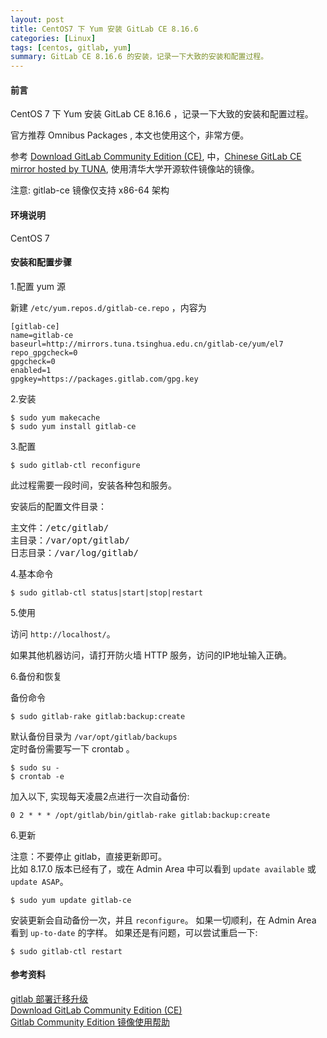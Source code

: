 ```yaml
---
layout: post
title: CentOS7 下 Yum 安装 GitLab CE 8.16.6
categories: [Linux]
tags: [centos, gitlab, yum]
summary: GitLab CE 8.16.6 的安装，记录一下大致的安装和配置过程。
---
```

#### 前言
CentOS 7 下 Yum 安装 GitLab CE 8.16.6 ，记录一下大致的安装和配置过程。

官方推荐 Omnibus Packages , 本文也使用这个，非常方便。

参考 [Download GitLab Community Edition (CE)][2], 中，[Chinese GitLab CE mirror hosted by TUNA][3], 使用清华大学开源软件镜像站的镜像。

注意: gitlab-ce 镜像仅支持 x86-64 架构

#### 环境说明
CentOS 7

#### 安装和配置步骤
1.配置 yum 源

新建 `/etc/yum.repos.d/gitlab-ce.repo` ，内容为

	[gitlab-ce]
	name=gitlab-ce
	baseurl=http://mirrors.tuna.tsinghua.edu.cn/gitlab-ce/yum/el7
	repo_gpgcheck=0
	gpgcheck=0
	enabled=1
	gpgkey=https://packages.gitlab.com/gpg.key

2.安装

	$ sudo yum makecache
	$ sudo yum install gitlab-ce

3.配置

	$ sudo gitlab-ctl reconfigure

此过程需要一段时间，安装各种包和服务。

安装后的配置文件目录：

<pre>
主文件：/etc/gitlab/
主目录：/var/opt/gitlab/
日志目录：/var/log/gitlab/
</pre>

4.基本命令

	$ sudo gitlab-ctl status|start|stop|restart

5.使用

访问 `http://localhost/`。

如果其他机器访问，请打开防火墙 HTTP 服务，访问的IP地址输入正确。

6.备份和恢复

备份命令

	$ sudo gitlab-rake gitlab:backup:create

默认备份目录为 `/var/opt/gitlab/backups`  
定时备份需要写一下 crontab 。

	$ sudo su -  
	$ crontab -e  

加入以下, 实现每天凌晨2点进行一次自动备份:

	0 2 * * * /opt/gitlab/bin/gitlab-rake gitlab:backup:create

6.更新

注意：不要停止 gitlab，直接更新即可。  
比如 8.17.0 版本已经有了，或在 Admin Area 中可以看到 `update available` 或 `update ASAP`。

	$ sudo yum update gitlab-ce

安装更新会自动备份一次，并且 `reconfigure`。  如果一切顺利，在 Admin Area 看到 `up-to-date` 的字样。
如果还是有问题，可以尝试重启一下:

	$ sudo gitlab-ctl restart

#### 参考资料
[gitlab 部署迁移升级][1]  
[Download GitLab Community Edition (CE)][2]  
[Gitlab Community Edition 镜像使用帮助][3]
 
[1]: http://runningyongboy.blog.51cto.com/8234857/1839330
[2]: https://about.gitlab.com/downloads/
[3]: https://mirror.tuna.tsinghua.edu.cn/help/gitlab-ce/
